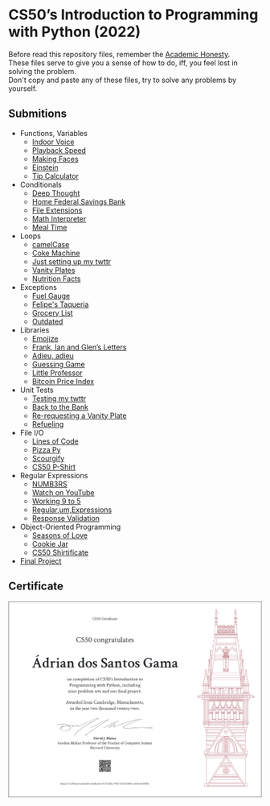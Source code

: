 # CS50’s Introduction to Programming with Python (2022)

Before read this repository files, remember the [Academic Honesty](https://cs50.harvard.edu/x/honesty/).\
These files serve to give you a sense of how to do, iff, you feel lost in solving the problem.\
Don't copy and paste any of these files, try to solve any problems by yourself.

## Submitions

* Functions, Variables
    * [Indoor Voice](week0/indoor/indoor.py)
    * [Playback Speed](week0/playback/playback.py)
    * [Making Faces](week0/faces/faces.py)
    * [Einstein](week0/einstein/einstein.py)
    * [Tip Calculator](week0/tip/tip.py)
* Conditionals
    * [Deep Thought](week1/deep/deep.py)
    * [Home Federal Savings Bank](week1/bank/bank.py)
    * [File Extensions](./week1/extensions/extensions.py)
    * [Math Interpreter](week1/interpreter/interpreter.py)
    * [Meal Time](week1/meal/meal.py)
* Loops
    * [camelCase](week2/camel/camel.py)
    * [Coke Machine](week2/coke/coke.py)
    * [Just setting up my twttr](week2/twttr/twttr.py)
    * [Vanity Plates](week2/plates/plates.py)
    * [Nutrition Facts](week2/nutrition/nutrition.py)
* Exceptions
    * [Fuel Gauge](week3/fuel/fuel.py)
    * [Felipe's Taqueria](week3/taqueria/taqueria.py)
    * [Grocery List](week3/grocery/grocery.py)
    * [Outdated](week3/outdated/outdated.py)
* Libraries
    * [Emojize](week4/emojize/emojize.py)
    * [Frank, Ian and Glen’s Letters](week4/figlet/figlet.py)
    * [Adieu, adieu](week4/adieu/adieu.py)
    * [Guessing Game](week4/game/game.py)
    * [Little Professor](week4/professor/professor.py)
    * [Bitcoin Price Index](week4/bitcoin/bitcoin.py)
* Unit Tests
    * [Testing my twttr](week5/test_twttr/test_twttr.py)
    * [Back to the Bank](week5/test_bank/test_bank.py)
    * [Re-requesting a Vanity Plate](week5/test_plates/test_plates.py)
    * [Refueling](week5/test_fuel/test_fuel.py)
* File I/O
    * [Lines of Code](week6/lines/lines.py)
    * [Pizza Py](week6/pizza/pizza.py)
    * [Scourgify](week6/scourgify/scourgify.py)
    * [CS50 P-Shirt](week6/shirt/shirt.py)
* Regular Expressions
    * [NUMB3RS](week7/numb3rs/numb3rs.py)
    * [Watch on YouTube](week7/watch/watch.py)
    * [Working 9 to 5](week7/working/working.py)
    * [Regular,um,Expressions](week7/um/um.py)
    * [Response Validation](week7/response/response.py)
* Object-Oriented Programming
    * [Seasons of Love](week8/seasons/seasons.py)
    * [Cookie Jar](week8/jar/jar.py)
    * [CS50 Shirtificate](week8/shirtificate/shirtificate.py)
* [Final Project](https://gitlab.com/jusqua/roguelikey)

## Certificate

![Certificate](CS50P.png)

